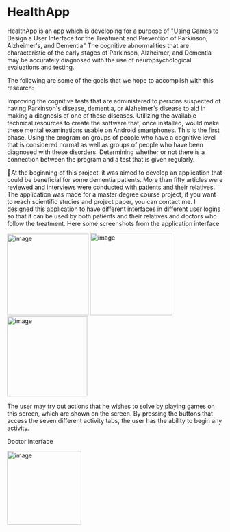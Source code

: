 # HealthApp
HealthApp is an app which is developing for a purpose of "Using Games to Design a User Interface for the Treatment and Prevention of Parkinson, Alzheimer's, and Dementia"
The cognitive abnormalities that are characteristic of the early stages of Parkinson, Alzheimer, and Dementia may be accurately diagnosed with the use of neuropsychological evaluations and testing. 

The following are some of the goals that we hope to accomplish with this research:

Improving the cognitive tests that are administered to persons suspected of having Parkinson's disease, dementia, or Alzheimer's disease to aid in making a diagnosis of one of these diseases.
Utilizing the available technical resources to create the software that, once installed, would make these mental examinations usable on Android smartphones. This is the first phase.
Using the program on groups of people who have a cognitive level that is considered normal as well as groups of people who have been diagnosed with these disorders.
Determining whether or not there is a connection between the program and a test that is given regularly.

🔹At the beginning of this project, it was aimed to develop an application that could be beneficial for some dementia patients. More than fifty articles were reviewed and interviews were conducted with patients and their relatives. The application was made for a master degree course project, if you want to reach scientific studies and project paper, you can contact me.
 I designed this application to have different interfaces in different user logins so that it can be used by both patients and their relatives and doctors who follow the treatment.
 Here some screenshots from the application interface

 <img width="190" alt="image" src="https://github.com/ayseguly/HealthApp/assets/45787267/c03e7ba6-4f8b-48dd-9d88-47bba186658b">
 <img width="192" alt="image" src="https://github.com/ayseguly/HealthApp/assets/45787267/e181d951-743b-453f-9564-a76ebb8e697b">
 <img width="187" alt="image" src="https://github.com/ayseguly/HealthApp/assets/45787267/306826f7-62a3-424b-bfde-ad8367c6530d">
 
 The user may try out actions that he wishes to solve by playing games on this screen, which are shown on the screen. By pressing the buttons that access the seven different activity tabs, the user has the ability to begin any activity. 


 

 Doctor interface

 
 <img width="173" alt="image" src="https://github.com/ayseguly/HealthApp/assets/45787267/71c46867-f1c5-4dc2-9342-1f7aafbe257d">





